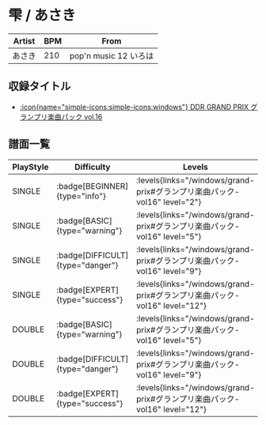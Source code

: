 # 雫 / あさき

|Artist|BPM|From|
|------|---|----|
|あさき|210|pop'n music 12 いろは|

## 収録タイトル

- [:icon{name="simple-icons:simple-icons:windows"} DDR GRAND PRIX グランプリ楽曲パック vol.16](/windows/grand-prix#グランプリ楽曲パック-vol16)

## 譜面一覧

|PlayStyle|Difficulty|Levels|Notes|Movie|
|---------|----------|------|-----|-----|
|SINGLE| :badge[BEGINNER]{type="info"}| :levels{links="/windows/grand-prix#グランプリ楽曲パック-vol16" level="2"}|96/0||
|SINGLE| :badge[BASIC]{type="warning"}| :levels{links="/windows/grand-prix#グランプリ楽曲パック-vol16" level="5"}|132/15||
|SINGLE| :badge[DIFFICULT]{type="danger"}| :levels{links="/windows/grand-prix#グランプリ楽曲パック-vol16" level="9"}|304/17||
|SINGLE| :badge[EXPERT]{type="success"}| :levels{links="/windows/grand-prix#グランプリ楽曲パック-vol16" level="12"}|397/45||
|DOUBLE| :badge[BASIC]{type="warning"}| :levels{links="/windows/grand-prix#グランプリ楽曲パック-vol16" level="5"}|118/14||
|DOUBLE| :badge[DIFFICULT]{type="danger"}| :levels{links="/windows/grand-prix#グランプリ楽曲パック-vol16" level="9"}|299/18||
|DOUBLE| :badge[EXPERT]{type="success"}| :levels{links="/windows/grand-prix#グランプリ楽曲パック-vol16" level="12"}|379/45||
